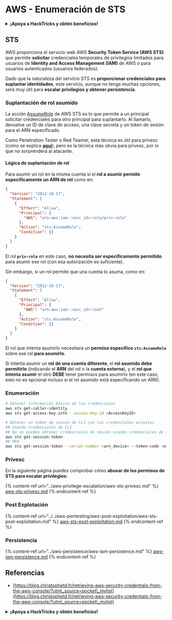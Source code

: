 # AWS - Enumeración de STS

<details>

<summary><strong>¡Apoya a HackTricks y obtén beneficios!</strong></summary>

* Si quieres ver a tu **empresa anunciada en HackTricks** o si quieres acceder a la **última versión de PEASS o descargar HackTricks en PDF** ¡Consulta los [**PLANES DE SUSCRIPCIÓN**](https://github.com/sponsors/carlospolop)!
* Obtén el [**oficial PEASS & HackTricks swag**](https://peass.creator-spring.com)
* Descubre [**The PEASS Family**](https://opensea.io/collection/the-peass-family), nuestra colección de exclusivos [**NFTs**](https://opensea.io/collection/the-peass-family)
* **Únete al** 💬 [**grupo de Discord**](https://discord.gg/hRep4RUj7f) o al [**grupo de telegram**](https://t.me/peass) o **sígueme** en **Twitter** 🐦 [**@carlospolopm**](https://twitter.com/carlospolopm).
* **Comparte tus trucos de hacking enviando PR a los repositorios de** [**HackTricks**](https://github.com/carlospolop/hacktricks) y [**HackTricks Cloud**](https://github.com/carlospolop/hacktricks-cloud).

</details>

## STS

AWS proporciona el servicio web AWS **Security Token Service (AWS STS)** que permite **solicitar** credenciales temporales de privilegios limitados para usuarios de **Identity and Access Management (IAM)** de AWS o para usuarios autenticados (usuarios federados).

Dado que la naturaleza del servicio STS es **proporcionar credenciales para suplantar identidades**, este servicio, aunque no tenga muchas opciones, será muy útil para **escalar privilegios y obtener persistencia**.

### Suplantación de rol asumido

La acción [AssumeRole](https://docs.aws.amazon.com/STS/latest/APIReference/API\_AssumeRole.html) de AWS STS es lo que permite a un principal solicitar credenciales para otro principal para suplantarlo. Al llamarlo, devuelve un ID de clave de acceso, una clave secreta y un token de sesión para el ARN especificado.

Como Penetration Tester o Red Teamer, esta técnica es útil para privesc (como se explica [**aquí**](../aws-privilege-escalation/aws-sts-privesc.md#sts-assumerole)), pero es la técnica más obvia para privesc, por lo que no sorprenderá al atacante.

#### Lógica de suplantación de rol

Para asumir un rol en la misma cuenta si el **rol a asumir permite específicamente un ARN de rol** como en:

```json
{
  "Version": "2012-10-17",
  "Statement": [
    {
      "Effect": "Allow",
      "Principal": {
        "AWS": "arn:aws:iam::<acc_id>:role/priv-role"
      },
      "Action": "sts:AssumeRole",
      "Condition": {}
    }
  ]
}
```

El rol **`priv-role`** en este caso, **no necesita ser específicamente permitido** para asumir ese rol (con esa autorización es suficiente).

Sin embargo, si un rol permite que una cuenta lo asuma, como en:

```json
{
  "Version": "2012-10-17",
  "Statement": [
    {
      "Effect": "Allow",
      "Principal": {
        "AWS": "arn:aws:iam::<acc_id>:root"
      },
      "Action": "sts:AssumeRole",
      "Condition": {}
    }
  ]
}
```

El rol que intenta asumirlo necesitará un **permiso específico `sts:AssumeRole`** sobre ese rol **para asumirlo**.

Si intenta asumir un **rol** **de una cuenta diferente**, el **rol asumido debe permitirlo** (indicando el **ARN** del rol o la **cuenta externa**), y el **rol que intenta asumir** el otro **DEBE** tener permisos para asumirlo (en este caso, esto no es opcional incluso si el rol asumido está especificando un ARN).

### Enumeración

```bash
# Obtener información básica de las credenciales
aws sts get-caller-identity
aws sts get-access-key-info --access-key-id <AccessKeyID>

# Obtener un token de sesión de CLI con las credenciales actuales
## Usando credenciales de CLI
## No se pueden obtener credenciales de sesión usando credenciales de sesión
aws sts get-session-token
## MFA
aws sts get-session-token --serial-number <arn_device> --token-code <otp_code>
```

### Privesc

En la siguiente página puedes comprobar cómo **abusar de los permisos de STS para escalar privilegios**:

{% content-ref url="../aws-privilege-escalation/aws-sts-privesc.md" %}
[aws-sts-privesc.md](../aws-privilege-escalation/aws-sts-privesc.md)
{% endcontent-ref %}

### Post Explotación

{% content-ref url="../../aws-pentesting/aws-post-exploitation/aws-sts-post-exploitation.md" %}
[aws-sts-post-exploitation.md](../../aws-pentesting/aws-post-exploitation/aws-sts-post-exploitation.md)
{% endcontent-ref %}

### Persistencia

{% content-ref url="../aws-persistence/aws-iam-persistence.md" %}
[aws-iam-persistence.md](../aws-persistence/aws-iam-persistence.md)
{% endcontent-ref %}

## Referencias

* [https://blog.christophetd.fr/retrieving-aws-security-credentials-from-the-aws-console/?utm\_source=pocket\_mylist](https://blog.christophetd.fr/retrieving-aws-security-credentials-from-the-aws-console/?utm\_source=pocket\_mylist)

<details>

<summary><strong>¡Apoya a HackTricks y obtén beneficios!</strong></summary>

* Si quieres ver a tu **empresa anunciada en HackTricks** o si quieres acceder a la **última versión de PEASS o descargar HackTricks en PDF** ¡Consulta los [**PLANES DE SUSCRIPCIÓN**](https://github.com/sponsors/carlospolop)!
* Obtén el [**oficial PEASS & HackTricks swag**](https://peass.creator-spring.com)
* Descubre [**The PEASS Family**](https://opensea.io/collection/the-peass-family), nuestra colección de exclusivos [**NFTs**](https://opensea.io/collection/the-peass-family)
* **Únete al** 💬 [**grupo de Discord**](https://discord.gg/hRep4RUj7f) o al [**grupo de telegram**](https://t.me/peass) o **sígueme** en **Twitter** 🐦 [**@carlospolopm**](https://twitter.com/carlospolopm).
* **Comparte tus trucos de hacking enviando PR a los repositorios de** [**HackTricks**](https://github.com/carlospolop/hacktricks) y [**HackTricks Cloud**](https://github.com/carlospolop/hacktricks-cloud).

</details>